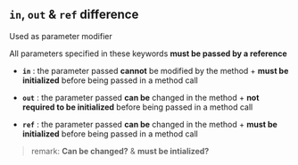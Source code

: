 ## `in`, `out` & `ref` difference

Used as parameter modifier

All parameters specified in these keywords **must be passed by a reference**


- **`in`** : the parameter passed **cannot** be modified by the method + **must be initialized** before being passed in a method call

- **`out`** : the parameter passed **can be** changed in the method + **not required to be initialized** before being passed in a method call

- **`ref`** : the parameter passed **can be** changed in the method + **must be initialized** before being passed in a method call


> remark: **Can be changed?** & **must be intialized?**
